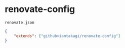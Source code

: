 # renovate-config

`renovate.json`
```json
{
    "extends": ["github>iamtakagi/renovate-config"]
}
```